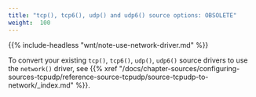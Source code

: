 ```yaml
---
title: "tcp(), tcp6(), udp() and udp6() source options: OBSOLETE"
weight:  100
---
```

<!-- DISCLAIMER: This file is based on the syslog-ng Open Source Edition documentation https://github.com/balabit/syslog-ng-ose-guides/commit/2f4a52ee61d1ea9ad27cb4f3168b95408fddfdf2 and is used under the terms of The syslog-ng Open Source Edition Documentation License. The file has been modified by Axoflow. -->

{{% include-headless "wnt/note-use-network-driver.md" %}}

To convert your existing `tcp()`, `tcp6()`, `udp()`, `udp6()` source drivers to use the `network()` driver, see {{% xref "/docs/chapter-sources/configuring-sources-tcpudp/reference-source-tcpudp/source-tcpudp-to-network/_index.md" %}}.
